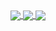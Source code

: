 <a href="https://github-readme-stats-theta-henna.vercel.app/api?username=tsukasaroot&show_icons=true&theme=tokyonight&count_private=true&show_owner=true">
  <img align="center" src="https://github-readme-stats.vercel.app/api?username=tsukasaroot&show_icons=true&theme=tokyonight&count_private=true&show_owner=true" />
</a>
<a href="https://github-readme-stats-theta-henna.vercel.app/api/top-langs/?username=tsukasaroot&theme=tokyonight">
  <img align="center" src="https://github-readme-stats.vercel.app/api/top-langs/?username=tsukasaroot&theme=tokyonight&count_private=true" />
</a>
<a href="https://wakatime.com/@tsukasaroot">
  <img align="center" src="https://github-readme-stats-theta-henna.vercel.app/api/wakatime?username=tsukasaroot&theme=tokyonight" />
</a>

